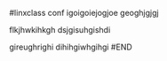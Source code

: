 #linxclass conf
igoigoiejogjoe
geoghjgjgj

flkjhwkihkgh
dsjgisuhgishdi

gireughrighi
dihihgiwhgihgi
#END
